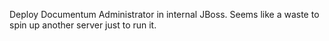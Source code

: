 Deploy Documentum Administrator in internal JBoss. Seems like a waste to spin up another server just to run it.